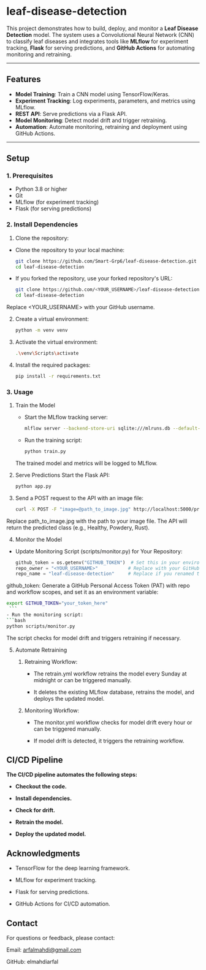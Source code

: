# leaf-disease-detection

This project demonstrates how to build, deploy, and monitor a **Leaf Disease Detection** model. The system uses a Convolutional Neural Network (CNN) to classify leaf diseases and integrates tools like **MLflow** for experiment tracking, **Flask** for serving predictions, and **GitHub Actions** for automating monitoring and retraining.

---

## **Features**

- **Model Training**: Train a CNN model using TensorFlow/Keras.
- **Experiment Tracking**: Log experiments, parameters, and metrics using MLflow.
- **REST API**: Serve predictions via a Flask API.
- **Model Monitoring**: Detect model drift and trigger retraining.
- **Automation**: Automate monitoring, retraining and deployment using GitHub Actions.

---

## **Setup**

### **1. Prerequisites**
- Python 3.8 or higher
- Git
- MLflow (for experiment tracking)
- Flask (for serving predictions)

### **2. Install Dependencies**
1. Clone the repository:
- Clone the repository to your local machine:
   ```bash
   git clone https://github.com/Smart-Grp6/leaf-disease-detection.git
   cd leaf-disease-detection
   ```
- If you forked the repository, use your forked repository's URL:
   ```bash
   git clone https://github.com/<YOUR_USERNAME>/leaf-disease-detection.git
   cd leaf-disease-detection
   ```
Replace <YOUR_USERNAME> with your GitHub username.

2. Create a virtual environment:
   ```bash
   python -m venv venv
   ```
3. Activate the virtual environment:
   ```bash
   .\venv\Scripts\activate
   ```
4. Install the required packages:
   ```bash
   pip install -r requirements.txt
   ```
### **3. Usage**
1. Train the Model
   - Start the MLflow tracking server:
      ```bash
      mlflow server --backend-store-uri sqlite:///mlruns.db --default-artifact-root ./mlruns
      ```
   - Run the training script:
      ```bash
      python train.py
      ```
   The trained model and metrics will be logged to MLflow.

2. Serve Predictions
   Start the Flask API:
      ```bash
      python app.py
      ```
3. Send a POST request to the API with an image file:
   ```bash
   curl -X POST -F "image=@path_to_image.jpg" http://localhost:5000/predict
   ```
Replace path_to_image.jpg with the path to your image file.
The API will return the predicted class (e.g., Healthy, Powdery, Rust).

4. Monitor the Model
- Update Monitoring Script (scripts/monitor.py) for Your Repository:
   ```python
   github_token = os.getenv("GITHUB_TOKEN")  # Set this in your environment
   repo_owner = "<YOUR_USERNAME>"           # Replace with your GitHub username
   repo_name = "leaf-disease-detection"     # Replace if you renamed the repository
   ```
github_token: Generate a GitHub Personal Access Token (PAT) with repo and workflow scopes, and set it as an environment variable:
   ```bash
   export GITHUB_TOKEN="your_token_here"
    ```
- Run the monitoring script:
   ```bash
   python scripts/monitor.py
   ```
The script checks for model drift and triggers retraining if necessary.

5. Automate Retraining
   1. Retraining Workflow:

      - The retrain.yml workflow retrains the model every Sunday at midnight or can be triggered manually.

      - It deletes the existing MLflow database, retrains the model, and deploys the updated model.


   2. Monitoring Workflow:

      - The monitor.yml workflow checks for model drift every hour or can be triggered manually.

      - If model drift is detected, it triggers the retraining workflow.

## **CI/CD Pipeline**
**The CI/CD pipeline automates the following steps:**

   - **Checkout the code.**

   - **Install dependencies.**

   - **Check for drift.**

   - **Retrain the model.**

   - **Deploy the updated model.**


## **Acknowledgments**
   - TensorFlow for the deep learning framework.

   - MLflow for experiment tracking.

   - Flask for serving predictions.

   - GitHub Actions for CI/CD automation.

## **Contact**
For questions or feedback, please contact:

Email: arfalmahdi@gmail.com

GitHub: elmahdiarfal
